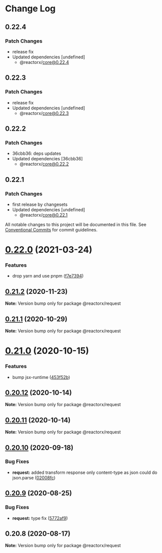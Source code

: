 # Change Log

## 0.22.4

### Patch Changes

- release fix
- Updated dependencies [undefined]
  - @reactorx/core@0.22.4

## 0.22.3

### Patch Changes

- release fix
- Updated dependencies [undefined]
  - @reactorx/core@0.22.3

## 0.22.2

### Patch Changes

- 36cbb36: deps updates
- Updated dependencies [36cbb36]
  - @reactorx/core@0.22.2

## 0.22.1

### Patch Changes

- first release by changesets
- Updated dependencies [undefined]
  - @reactorx/core@0.22.1

All notable changes to this project will be documented in this file.
See [Conventional Commits](https://conventionalcommits.org) for commit guidelines.

# [0.22.0](https://github.com/querycap/webappkit/compare/@reactorx/request@0.21.2...@reactorx/request@0.22.0) (2021-03-24)

### Features

- drop yarn and use pnpm ([f7e7394](https://github.com/querycap/webappkit/commit/f7e7394e1531ffb96ecb3e393e8131451f3e1d9f))

## [0.21.2](https://github.com/querycap/webappkit/compare/@reactorx/request@0.21.1...@reactorx/request@0.21.2) (2020-11-23)

**Note:** Version bump only for package @reactorx/request

## [0.21.1](https://github.com/querycap/webappkit/compare/@reactorx/request@0.21.0...@reactorx/request@0.21.1) (2020-10-29)

**Note:** Version bump only for package @reactorx/request

# [0.21.0](https://github.com/querycap/webappkit/compare/@reactorx/request@0.20.12...@reactorx/request@0.21.0) (2020-10-15)

### Features

- bump jsx-runtime ([453f52b](https://github.com/querycap/webappkit/commit/453f52b4a7b0e0f987de76da08c9bbb4d39802f8))

## [0.20.12](https://github.com/querycap/webappkit/compare/@reactorx/request@0.20.11...@reactorx/request@0.20.12) (2020-10-14)

**Note:** Version bump only for package @reactorx/request

## [0.20.11](https://github.com/querycap/webappkit/compare/@reactorx/request@0.20.10...@reactorx/request@0.20.11) (2020-10-14)

**Note:** Version bump only for package @reactorx/request

## [0.20.10](https://github.com/querycap/webappkit/compare/@reactorx/request@0.20.9...@reactorx/request@0.20.10) (2020-09-18)

### Bug Fixes

- **request:** added transform response only content-type as json could do json.parse ([02008fc](https://github.com/querycap/webappkit/commit/02008fc55d668165070b190194c7e375a7276581))

## [0.20.9](https://github.com/querycap/webappkit/compare/@reactorx/request@0.20.8...@reactorx/request@0.20.9) (2020-08-25)

### Bug Fixes

- **request:** type fix ([5772af9](https://github.com/querycap/webappkit/commit/5772af9ac37b574fe2d67d165c7514e3e001b653))

## 0.20.8 (2020-08-17)

**Note:** Version bump only for package @reactorx/request
